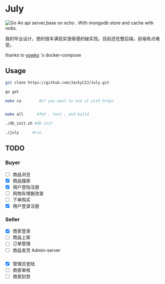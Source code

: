 # July
![Go](https://github.com/JackyCZJ/July/workflows/Go/badge.svg)
An api server,base on echo . With mongodb store and cache with redis.

我的毕业设计，想的很丰满现实很骨感的破实现。目前还在整后端，前端有点难受。

thanks to [yowko](https://github.com/yowko/Docker-Compose-MongoDB-Replica-Set) 's docker-compose

## Usage
```bash
git clone https://github.com/JackyCZJ/July.git

go get

make ca        #if you want to use it with https


make all      #fmt , test , and build

./db_init.sh #db init

./july      #run
```

## TODO

### Buyer
- [ ] 商品浏览
- [x] 商品搜索
- [x] 用户登陆注册
- [ ] 购物车增删改查
- [ ] 下单购买
- [x] 用户登录注册
### Seller
- [x] 商家登录
- [ ] 商品上架
- [ ] 订单管理
- [ ] 商品发货
Admin-server
### 
- [x] 管理员登陆
- [ ] 商家审核
- [ ] 商家封禁